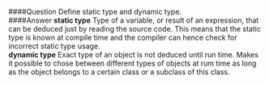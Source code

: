 ####Question
Define static type and dynamic type.  
####Answer
**static type** Type of a variable, or result of an expression, that can be deduced just by reading the source code. This means that the static type is known at compile time and the compiler can hence check for incorrect static type usage.  
**dynamic type** Exact type of an object is not deduced until run time. Makes it possible to chose between different types of objects at rum time as long as the object belongs to a certain class or a subclass of this class.  
